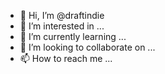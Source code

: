 - 👋 Hi, I’m @draftindie
- 👀 I’m interested in ...
- 🌱 I’m currently learning ...
- 💞️ I’m looking to collaborate on ...
- 📫 How to reach me ...

<!---
draftindie/draftindie is a ✨ special ✨ repository because its `README.md` (this file) appears on your GitHub profile.
You can click the Preview link to take a look at your changes.
--->
